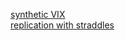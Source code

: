 [synthetic VIX](https://quant.stackexchange.com/questions/139/trading-a-synthetic-replication-of-the-vix-index) \
[replication with straddles](https://quant.stackexchange.com/questions/24927/linear-combination-of-payoffs-using-black-scholes)

